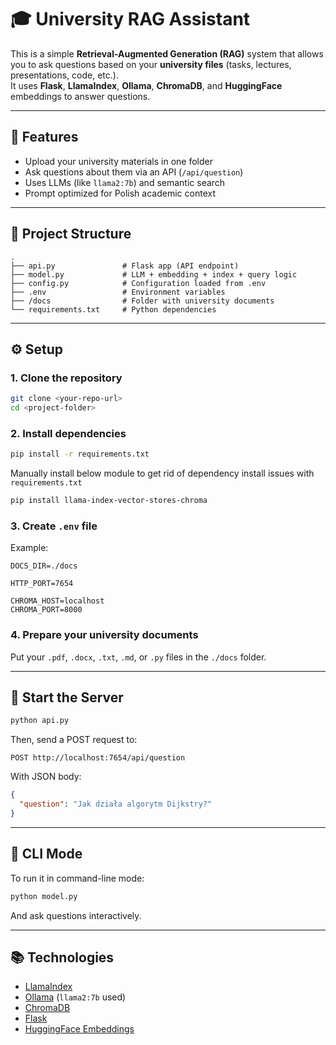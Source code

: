# 🎓 University RAG Assistant

This is a simple **Retrieval-Augmented Generation (RAG)** system that allows you to ask questions based on your **university files** (tasks, lectures, presentations, code, etc.).  
It uses **Flask**, **LlamaIndex**, **Ollama**, **ChromaDB**, and **HuggingFace** embeddings to answer questions.

---

## 🚀 Features

- Upload your university materials in one folder
- Ask questions about them via an API (`/api/question`)
- Uses LLMs (like `llama2:7b`) and semantic search
- Prompt optimized for Polish academic context

---

## 🧱 Project Structure

```
.
├── api.py               # Flask app (API endpoint)
├── model.py             # LLM + embedding + index + query logic
├── config.py            # Configuration loaded from .env
├── .env                 # Environment variables
├── /docs                # Folder with university documents
└── requirements.txt     # Python dependencies
```

---

## ⚙️ Setup

### 1. Clone the repository
```bash
git clone <your-repo-url>
cd <project-folder>
```

### 2. Install dependencies

```bash
pip install -r requirements.txt
```

Manually install below module to get rid of dependency install issues with `requirements.txt`
```bash
pip install llama-index-vector-stores-chroma
```

### 3. Create `.env` file
Example:

```env
DOCS_DIR=./docs

HTTP_PORT=7654

CHROMA_HOST=localhost
CHROMA_PORT=8000
```

### 4. Prepare your university documents

Put your `.pdf`, `.docx`, `.txt`, `.md`, or `.py` files in the `./docs` folder.

---

## 🧠 Start the Server

```bash
python api.py
```

Then, send a POST request to:

```
POST http://localhost:7654/api/question
```

With JSON body:

```json
{
  "question": "Jak działa algorytm Dijkstry?"
}
```

---

## 💬 CLI Mode

To run it in command-line mode:

```bash
python model.py
```

And ask questions interactively.

---

## 📚 Technologies

- [LlamaIndex](https://llamaindex.ai/)
- [Ollama](https://ollama.com/) (`llama2:7b` used)
- [ChromaDB](https://www.trychroma.com/)
- [Flask](https://flask.palletsprojects.com/)
- [HuggingFace Embeddings](https://huggingface.co/BAAI/bge-small-en-v1.5)

